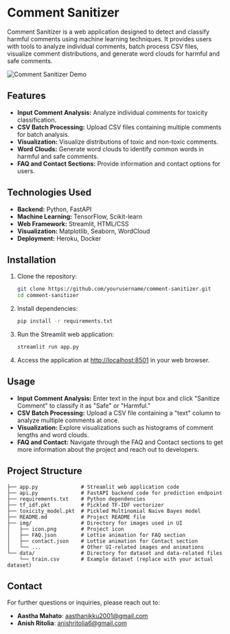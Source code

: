 # Comment Sanitizer

Comment Sanitizer is a web application designed to detect and classify harmful comments using machine learning techniques. It provides users with tools to analyze individual comments, batch process CSV files, visualize comment distributions, and generate word clouds for harmful and safe comments.

![Comment Sanitizer Demo](demo.gif)

## Features

- **Input Comment Analysis:** Analyze individual comments for toxicity classification.
- **CSV Batch Processing:** Upload CSV files containing multiple comments for batch analysis.
- **Visualization:** Visualize distributions of toxic and non-toxic comments.
- **Word Clouds:** Generate word clouds to identify common words in harmful and safe comments.
- **FAQ and Contact Sections:** Provide information and contact options for users.

## Technologies Used

- **Backend:** Python, FastAPI
- **Machine Learning:** TensorFlow, Scikit-learn
- **Web Framework:** Streamlit, HTML/CSS
- **Visualization:** Matplotlib, Seaborn, WordCloud
- **Deployment:** Heroku, Docker

## Installation

1. Clone the repository:

   ```bash
   git clone https://github.com/yourusername/comment-sanitizer.git
   cd comment-sanitizer
   ```

2. Install dependencies:

   ```bash
   pip install -r requirements.txt
   ```

3. Run the Streamlit web application:

   ```bash
   streamlit run app.py
   ```

4. Access the application at [http://localhost:8501](http://localhost:8501) in your web browser.

## Usage

- **Input Comment Analysis:** Enter text in the input box and click "Sanitize Comment" to classify it as "Safe" or "Harmful."
- **CSV Batch Processing:** Upload a CSV file containing a "text" column to analyze multiple comments at once.
- **Visualization:** Explore visualizations such as histograms of comment lengths and word clouds.
- **FAQ and Contact:** Navigate through the FAQ and Contact sections to get more information about the project and reach out to developers.

## Project Structure

```
├── app.py              # Streamlit web application code
├── api.py              # FastAPI backend code for prediction endpoint
├── requirements.txt    # Python dependencies
├── tf_idf.pkt          # Pickled TF-IDF vectorizer
├── toxicity_model.pkt  # Pickled Multinomial Naive Bayes model
├── README.md           # Project README file
├── img/                # Directory for images used in UI
│   ├── icon.png        # Project icon
│   ├── FAQ.json        # Lottie animation for FAQ section
│   ├── contact.json    # Lottie animation for Contact section
│   └── ...             # Other UI-related images and animations
└── data/               # Directory for dataset and data-related files
    └── train.csv       # Example dataset (replace with your actual dataset)
```

## Contact

For further questions or inquiries, please reach out to:

- **Aastha Mahato**: [aasthanikku2001@gmail.com](mailto:aasthanikku2001@gmail.com)
- **Anish Ritolia**: [anishritolia6@gmail.com](mailto:anishritolia6@gmail.com)
